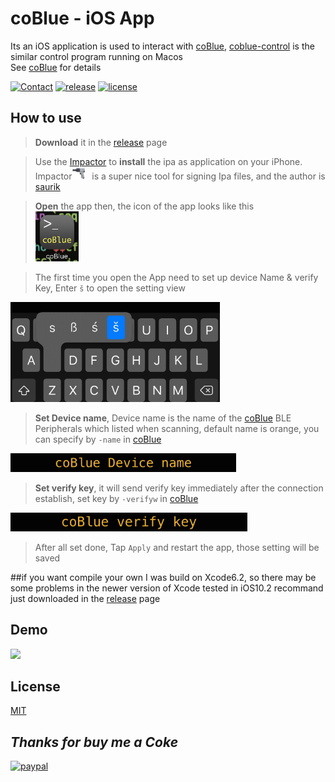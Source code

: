 # coBlue - iOS App
Its an iOS application is used to interact with [coBlue](https://github.com/cocoahuke/coBlue), [coblue-control](https://github.com/cocoahuke/coblue-control) is the similar control program running on Macos  
See [coBlue](https://github.com/cocoahuke/coBlue) for details

[![Contact](https://img.shields.io/badge/contact-@cocoahuke-fbb52b.svg?style=flat)](https://twitter.com/cocoahuke) [![release](https://img.shields.io/badge/release-ipa-green.svg?style=flat)](https://github.com/cocoahuke/coBlue-iOS/releases/tag/1.0) [![license](https://img.shields.io/badge/license-MIT-blue.svg)](https://github.com/cocoahuke/coblue-control/blob/master/LICENSE)

## How to use
>**Download** it in the [release](https://github.com/cocoahuke/coBlue-iOS/releases/tag/1.0) page

>Use the [Impactor](http://www.cydiaimpactor.com/) to **install** the ipa as application on your iPhone. Impactor<img src="IMG5.PNG" height=20/> &nbsp; is a super nice tool for signing Ipa files, and the author is [saurik](https://twitter.com/saurik?lang=en)

>**Open** the app then, the icon of the app looks like this
<br> <img src="IMG4.PNG" height="80"/>

>The first time you open the App need to set up device Name & verify Key, Enter `š` to open the setting view
<img src="IMG1.PNG" height=160/>

>**Set Device name**, Device name is the name of the [coBlue](https://github.com/cocoahuke/coBlue) BLE Peripherals which listed when scanning, default name is orange, you can specify by `-name` in [coBlue](https://github.com/cocoahuke/coBlue)
<img src="IMG2.PNG" height=30/>

>**Set verify key**, it will send verify key immediately after the connection establish, set key by `-verifyw` in [coBlue](https://github.com/cocoahuke/coBlue)
<img src="IMG3.PNG" height=30/>

>After all set done, Tap `Apply` and restart the app, those setting will be saved

##if you want compile your own
I was build on Xcode6.2, so there may be some problems in the newer version of Xcode
tested in iOS10.2
recommand just downloaded in the [release](https://github.com/cocoahuke/coBlue-iOS/releases/tag/1.0) page

## Demo
<img src="IMG6.GIF" height=350/>

## License
[MIT](https://github.com/cocoahuke/coBlue/blob/master/LICENSE)

## *Thanks for buy me a Coke*
[![paypal](https://img.shields.io/badge/Donate-PayPal-green.svg)](https://www.paypal.com/cgi-bin/webscr?cmd=_s-xclick&hosted_button_id=EQDXSYW8Z23UY)
